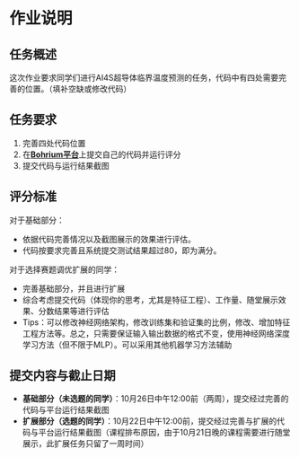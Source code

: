 # 作业说明

## 任务概述

这次作业要求同学们进行AI4S超导体临界温度预测的任务，代码中有四处需要完善的位置。（填补空缺或修改代码）

## 任务要求

1. 完善四处代码位置
2. 在[**Bohrium平台**](https://bohrium.dp.tech/competitions/3521345283)上提交自己的代码并运行评分
3. 提交代码与运行结果截图

## 评分标准

对于基础部分：
- 依据代码完善情况以及截图展示的效果进行评估。
- 代码按要求完善且系统提交测试结果超过80，即为满分。

对于选择赛题调优扩展的同学：
- 完善基础部分，并且进行扩展
- 综合考虑提交代码（体现你的思考，尤其是特征工程）、工作量、随堂展示效果、分数结果等进行评估
- Tips：可以修改神经网络架构，修改训练集和验证集的比例，修改、增加特征工程方法等。总之，只需要保证输入输出数据的格式不变，使用神经网络深度学习方法（但不限于MLP）。可以采用其他机器学习方法辅助

## 提交内容与截止日期

- **基础部分（未选题的同学）**：10月26日中午12:00前（两周），提交经过完善的代码与平台运行结果截图
- **扩展部分（选题的同学）**：10月22日中午12:00前，提交经过完善与扩展的代码与平台运行结果截图（课程排布原因，由于10月21日晚的课程需要进行随堂展示，此扩展任务只留了一周时间）
